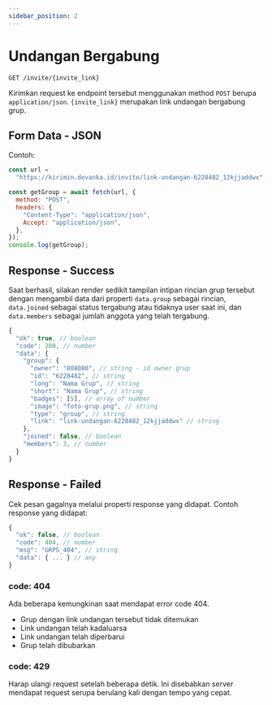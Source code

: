 ```yaml
---
sidebar_position: 2
---
```


# Undangan Bergabung

```text title='HTTP(S)'
GET /invite/{invite_link}
```

Kirimkan request ke endpoint tersebut menggunakan method `POST` berupa `application/json`. `{invite_link}` merupakan link undangan bergabung grup.

## Form Data - JSON

Contoh:

```javascript
const url =
  "https://kirimin.devanka.id/invite/link-undangan-6228482_12kjjaddwx";

const getGroup = await fetch(url, {
  method: "POST",
  headers: {
    "Content-Type": "application/json",
    Accept: "application/json",
  },
});
console.log(getGroup);
```

## Response - Success

Saat berhasil, silakan render sedikit tampilan intipan rincian grup tersebut dengan mengambil data dari properti `data.group` sebagai rincian, `data.joined` sebagai status tergabung atau tidaknya user saat ini, dan `data.members` sebagai jumlah anggota yang telah tergabung.

```javascript
{
  "ok": true, // boolean
  "code": 200, // number
  "data": {
    "group": {
      "owner": "808080", // string - id owner grup
      "id": "6228482", // string
      "long": "Nama Grup", // string
      "short": "Nama Grup", // string
      "badges": [5], // array of number
      "image": "foto-grup.png", // string
      "type": "group", // string
      "link": "link-undangan-6228482_12kjjaddwx" // string
    },
    "joined": false, // boolean
    "members": 3, // number
  }
}
```

## Response - Failed

Cek pesan gagalnya melalui properti response yang didapat. Contoh response yang didapat:

```javascript
{
  "ok": false, // boolean
  "code": 404, // number
  "msg": "GRPS_404", // string
  "data": { ... } // any
}
```

### code: 404

Ada beberapa kemungkinan saat mendapat error code 404.

- Grup dengan link undangan tersebut tidak ditemukan
- Link undangan telah kadaluarsa
- Link undangan telah diperbarui
- Grup telah dibubarkan

### code: 429

Harap ulangi request setelah beberapa detik. Ini disebabkan server mendapat request serupa berulang kali dengan tempo yang cepat.
